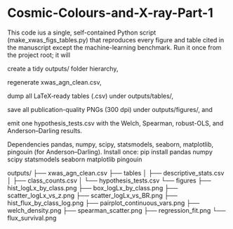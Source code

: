 # Cosmic-Colours-and-X-ray-Part-1

 This code ius a single, self-contained Python script (make_xwas_figs_tables.py)
that reproduces every figure and table cited in the
manuscript except the machine-learning benchmark.
Run it once from the project root; it will

create a tidy outputs/ folder hierarchy,

regenerate xwas_agn_clean.csv,

dump all LaTeX‐ready tables (.csv) under outputs/tables/,

save all publication-quality PNGs (300 dpi) under
outputs/figures/, and

emit one hypothesis_tests.csv with the Welch, Spearman,
robust-OLS, and Anderson–Darling results.

Dependencies
pandas, numpy, scipy, statsmodels, seaborn, matplotlib,
pingouin (for Anderson–Darling).
Install once:
pip install pandas numpy scipy statsmodels seaborn matplotlib pingouin

outputs/
├── xwas_agn_clean.csv
├── tables
│   ├── descriptive_stats.csv
│   ├── class_counts.csv
│   └── hypothesis_tests.csv
└── figures
    ├── hist_logLx_by_class.png
    ├── box_logLx_by_class.png
    ├── scatter_logLx_vs_z.png
    ├── scatter_logLx_vs_BR.png
    ├── hist_flux_by_class_log.png
    ├── pairplot_continuous_vars.png
    ├── welch_density.png
    ├── spearman_scatter.png
    ├── regression_fit.png
    └── flux_survival.png
